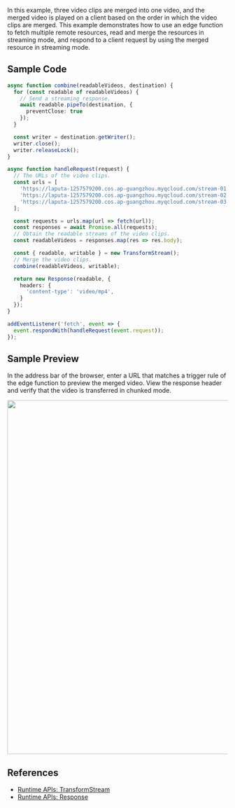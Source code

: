 In this example, three video clips are merged into one video, and the merged video is played on a client based on the order in which the video clips are merged. This example demonstrates how to use an edge function to fetch multiple remote resources, read and merge the resources in streaming mode, and respond to a client request by using the merged resource in streaming mode.

## Sample Code

```typescript
async function combine(readableVideos, destination) {
  for (const readable of readableVideos) {
    // Send a streaming response.
    await readable.pipeTo(destination, {
      preventClose: true
    });
  }

  const writer = destination.getWriter();
  writer.close();
  writer.releaseLock();
}

async function handleRequest(request) {
  // The URLs of the video clips.
  const urls = [
    'https://laputa-1257579200.cos.ap-guangzhou.myqcloud.com/stream-01.mov',
    'https://laputa-1257579200.cos.ap-guangzhou.myqcloud.com/stream-02.mov',
    'https://laputa-1257579200.cos.ap-guangzhou.myqcloud.com/stream-03.mov',
  ];

  const requests = urls.map(url => fetch(url));
  const responses = await Promise.all(requests);
  // Obtain the readable streams of the video clips.
  const readableVideos = responses.map(res => res.body);

  const { readable, writable } = new TransformStream();
  // Merge the video clips.
  combine(readableVideos, writable);

  return new Response(readable, {
    headers: {
      'content-type': 'video/mp4',
    }
  });
}

addEventListener('fetch', event => {
  event.respondWith(handleRequest(event.request));
});

```

## Sample Preview

In the address bar of the browser, enter a URL that matches a trigger rule of the edge function to preview the merged video. View the response header and verify that the video is transferred in chunked mode.

<img src="https://qcloudimg.tencent-cloud.cn/raw/ad723c7f68ae0b7ae5511e2e997ca274.png" width=809px>

## References
- [Runtime APIs: TransformStream](https://www.tencentcloud.com/document/product/1145/52698)
- [Runtime APIs: Response](https://www.tencentcloud.com/document/product/1145/52691)
